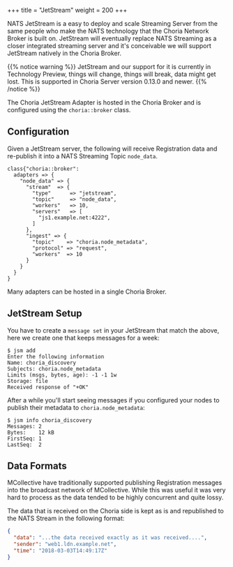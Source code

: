 +++
title = "JetStream"
weight = 200
+++

NATS JetStream is a easy to deploy and scale Streaming Server from the same people who make the NATS technology that the Choria Network Broker is built on.  JetStream will eventually replace NATS Streaming as a closer integrated streaming server and it's conceivable we will support JetStream natively in the Choria Broker.

{{% notice warning %}}
JetStream and our support for it is currently in Technology Preview, things will change, things will break, data might get lost. This is supported in Choria Server version 0.13.0 and newer.
{{% /notice %}}

The Choria JetStream Adapter is hosted in the Choria Broker and is configured using the `choria::broker` class.

## Configuration

Given a JetStream server, the following will receive Registration data and re-publish it into a NATS Streaming Topic `node_data`.

```puppet
class{"choria::broker":
  adapters => {
    "node_data" => {
      "stream"  => {
        "type"      => "jetstream",
        "topic"     => "node_data",
        "workers"   => 10,
        "servers"   => [
          "js1.example.net:4222",
        ]
      },
      "ingest" => {
        "topic"    => "choria.node_metadata",
        "protocol" => "request",
        "workers"  => 10
      }
    }
  }
}
```

Many adapters can be hosted in a single Choria Broker.

## JetStream Setup

You have to create a `message set` in your JetStream that match the above, here we create one that keeps messages for a week:

```nohighlight
$ jsm add
Enter the following information
Name: choria_discovery
Subjects: choria.node_metadata
Limits (msgs, bytes, age): -1 -1 1w
Storage: file
Received response of "+OK"
```

After a while you'll start seeing messages if you configured your nodes to publish their metadata to `choria.node_metadata`:

```nohighlight
$ jsm info choria_discovery
Messages: 2
Bytes:    12 kB
FirstSeq: 1
LastSeq:  2
```

## Data Formats

MCollective have traditionally supported publishing Registration messages into the broadcast network of MCollective. While this was useful it was very hard to process as the data tended to be highly concurrent and quite lossy.

The data that is received on the Choria side is kept as is and republished to the NATS Stream in the following format:

```json
{
  "data": "...the data received exactly as it was received....",
  "sender": "web1.ldn.example.net",
  "time": "2018-03-03T14:49:17Z"
}
```